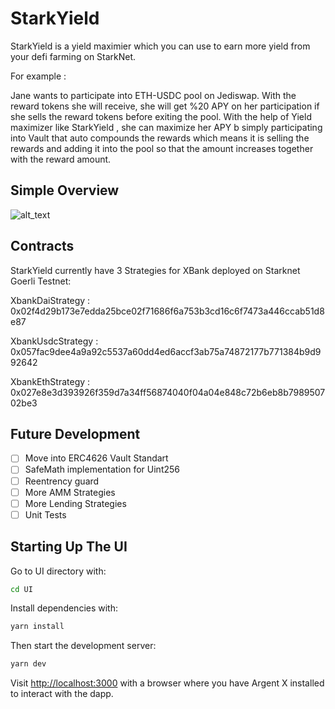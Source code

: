 # StarkYield

StarkYield is a yield maximier which you can use to earn more yield from your defi farming on StarkNet. 

For example : 

Jane wants to participate into ETH-USDC pool on Jediswap. With the reward tokens she will receive, she will get %20 APY on her participation if she sells the reward tokens before exiting the pool. With the help of Yield maximizer like StarkYield , she can maximize her APY b simply participating into Vault that auto compounds the rewards which means it is selling the rewards and adding it into the pool so that the amount increases together with the reward amount.

## Simple Overview

![alt_text](https://i.postimg.cc/V6VqTV39/Screen-Shot-2022-04-26-at-01-16-35.png)

## Contracts

StarkYield currently have 3 Strategies for XBank deployed on Starknet Goerli Testnet:

XbankDaiStrategy : 0x02f4d29b173e7edda25bce02f71686f6a753b3cd16c6f7473a446ccab51d8e87

XbankUsdcStrategy : 0x057fac9dee4a9a92c5537a60dd4ed6accf3ab75a74872177b771384b9d992642

XbankEthStrategy : 0x027e8e3d393926f359d7a34ff56874040f04a04e848c72b6eb8b798950702be3

## Future Development

- [ ] Move into ERC4626 Vault Standart
- [ ] SafeMath implementation for Uint256
- [ ] Reentrency guard
- [ ] More AMM Strategies
- [ ] More Lending Strategies
- [ ] Unit Tests

## Starting Up The UI

Go to UI directory with:

```bash
cd UI
```

Install dependencies with:

```bash
yarn install
```

Then start the development server:

```bash
yarn dev
```

Visit [http://localhost:3000](http://localhost:3000) with a browser where you have Argent X installed to interact with the dapp.
